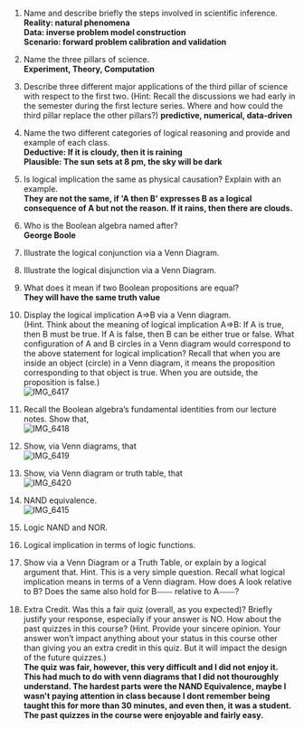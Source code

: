 1. Name and describe briefly the steps involved in scientific inference.  
**Reality: natural phenomena     
Data: inverse problem model construction    
Scenario: forward problem calibration and validation**     
2. Name the three pillars of science.  
**Experiment, Theory, Computation**   
3. Describe three different major applications of the third pillar of science with respect to the first two.
(Hint: Recall the discussions we had early in the semester during the first lecture series. Where and how could the third pillar replace the other pillars?)
**predictive, numerical, data-driven**   
4. Name the two different categories of logical reasoning and provide and example of each class.   
**Deductive: If it is cloudy, then it is raining   
Plausible: The sun sets at 8 pm, the sky will be dark**   
5. Is logical implication the same as physical causation? Explain with an example.   
**They are not the same, if 'A then B' expresses B as a logical consequence of A but not the reason. If it rains, then there are clouds.**     
6. Who is the Boolean algebra named after?     
**George Boole**    
7. Illustrate the logical conjunction via a Venn Diagram.   

8. Illustrate the logical disjunction via a Venn Diagram.  

9. What does it mean if two Boolean propositions are equal?     
**They will have the same truth value**    
10. Display the logical implication A⇒B via a Venn diagram.  
(Hint. Think about the meaning of logical implication A⇒B: If A is true, then B must be true. If A is false, then B can be either true or false. What configuration of A and B circles in a Venn diagram would correspond to the above statement for logical implication? Recall that when you are inside an object (circle) in a Venn diagram, it means the proposition corresponding to that object is true. When you are outside, the proposition is false.)  
![IMG_6417](https://github.com/galil34/IDS2024S/assets/157654727/5860f416-4ff6-48be-8bf8-f39432f6ca68)    
11. Recall the Boolean algebra’s fundamental identities from our lecture notes. Show that,  
![IMG_6418](https://github.com/galil34/IDS2024S/assets/157654727/eb6cd68a-7e75-448d-bd41-5f005bd71867)    
12. Show, via Venn diagrams, that   
![IMG_6419](https://github.com/galil34/IDS2024S/assets/157654727/773a7c2d-7c81-46d1-81f2-8b9c27304b83)   
13. Show, via Venn diagram or truth table, that    
![IMG_6420](https://github.com/galil34/IDS2024S/assets/157654727/49710fb8-ed55-464b-a2c6-294acd018253)  
14. NAND equivalence.  
![IMG_6415](https://github.com/galil34/IDS2024S/assets/157654727/3cc88e8b-a5ed-40c1-baca-35ed7aaec52c)       
15. Logic NAND and NOR.  

16. Logical implication in terms of logic functions.  

17. Show via a Venn Diagram or a Truth Table, or explain by a logical argument that. Hint. This is a very simple question. Recall what logical implication means in terms of a Venn diagram. How does A look relative to B? Does the same also hold for B⎯⎯⎯⎯ relative to A⎯⎯⎯⎯?   

18. Extra Credit. Was this a fair quiz (overall, as you expected)? Briefly justify your response, especially if your answer is NO. How about the past quizzes in this course? (Hint. Provide your sincere opinion. Your answer won’t impact anything about your status in this course other than giving you an extra credit in this quiz. But it will impact the design of the future quizzes.)  
**The quiz was fair, however, this very difficult and I did not enjoy it. This had much to do with venn diagrams that I did not thouroughly understand. The hardest parts were the NAND Equivalence, maybe I wasn't paying attention in class because I dont remember being taught this for more than 30 minutes, and even then, it was a student. The past quizzes in the course were enjoyable and fairly easy.**  
